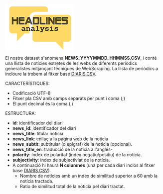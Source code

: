 ![Headlines_Analysis_logo](https://github.com/arianne67/UOC_MasterDataScience/blob/master/Tipologia%20i%20cicle%20de%20vida%20de%20les%20dades/PRA1%20-%20WebScraping%20-%20News%20headlines/logo_sml.png)

El nostre dataset s'anomena **NEWS_YYYYMMDD_HHMMSS.CSV**, i conté una llista de notícies extretes de les webs de diferents periòdics generalistes mitjançant tècniques de WebScraping.
La llista de periódics a incloure la trobem al fitxer base [DIARIS.CSV](https://github.com/arianne67/UOC_MasterDataScience/blob/master/Tipologia%20i%20cicle%20de%20vida%20de%20les%20dades/PRA1%20-%20WebScraping%20-%20News%20headlines/datasets/diaris.csv).

CARACTERÍSTIQUES:
- Codificació UTF-8
- Fitxer pla CSV amb camps separats per punt i coma (;)
- El punt decimal és la coma (,)

ESTRUCTURA:
- **id**: identificador del diari
- **news_id**: identificador del diari
- **news_title**: titular notícia
- **news_link**: enllaç a la pàgina web de la notícia
- **news_subtit**: subtitular (o epígraf) de la notícia (opcional).
- **news_title_en**: traducció de la notícia a l'anglés-
- **polarity**: índex de polaritat (índex negatiu/positiu) de la notícia.
- **subjectivity**: index de subjectiviat de la notícia.
- A continuació hi haurà **N columnes** (una per cada diari inclós al fitxer base [DIARIS.CSV](https://github.com/arianne67/UOC_MasterDataScience/blob/master/Tipologia%20i%20cicle%20de%20vida%20de%20les%20dades/PRA1%20-%20WebScraping%20-%20News%20headlines/datasets/diaris.csv)).
    - Nombre de notícies amb un índex de similitud superior a 60 amb la notícia tractada.
    - Ratio de similitud total de la notícia pel diari tractat.


